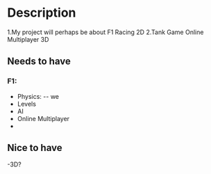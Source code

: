 # Description
1.My project will perhaps be about F1 Racing 2D
2.Tank Game Online Multiplayer 3D

## Needs to have
### F1:
- Physics:
-- we
- Levels
- AI
- Online Multiplayer
- 

## Nice to have
-3D?
